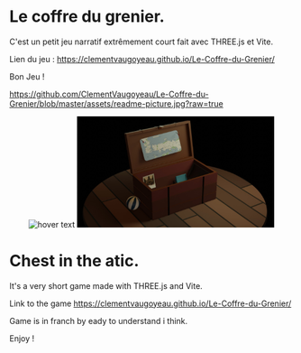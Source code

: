 # Le coffre du grenier.

C'est un petit jeu narratif extrêmement court fait avec THREE.js et Vite.

Lien du jeu : https://clementvaugoyeau.github.io/Le-Coffre-du-Grenier/

Bon Jeu !


https://github.com/ClementVaugoyeau/Le-Coffre-du-Grenier/blob/master/assets/readme-picture.jpg?raw=true

 <p align="center">
  <img src="your_relative_path_here" width="350" title="hover text">
  <img src="https://github.com/ClementVaugoyeau/Le-Coffre-du-Grenier/blob/master/assets/readme-picture.jpg?raw=true" width="350" alt="accessibility text">
</p>       
            
        

    

 # Chest in the atic.

It's a very short game made with THREE.js and Vite.

Link to the game https://clementvaugoyeau.github.io/Le-Coffre-du-Grenier/

Game is in franch by eady to understand i think.

Enjoy !




        
            
        

    
